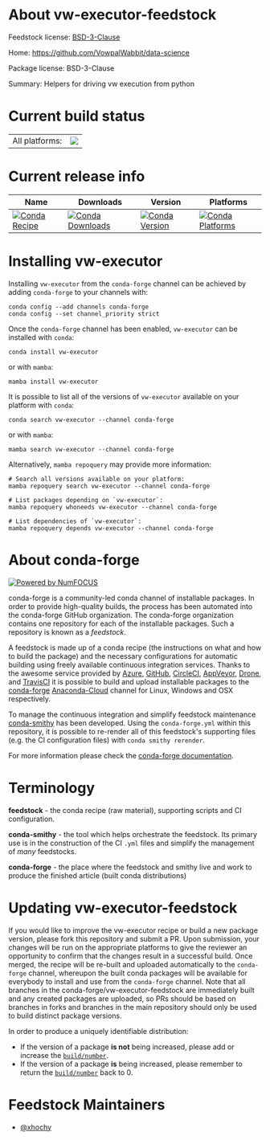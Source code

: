 About vw-executor-feedstock
===========================

Feedstock license: [BSD-3-Clause](https://github.com/conda-forge/vw-executor-feedstock/blob/main/LICENSE.txt)

Home: https://github.com/VowpalWabbit/data-science

Package license: BSD-3-Clause

Summary: Helpers for driving vw execution from python

Current build status
====================


<table><tr><td>All platforms:</td>
    <td>
      <a href="https://dev.azure.com/conda-forge/feedstock-builds/_build/latest?definitionId=18846&branchName=main">
        <img src="https://dev.azure.com/conda-forge/feedstock-builds/_apis/build/status/vw-executor-feedstock?branchName=main">
      </a>
    </td>
  </tr>
</table>

Current release info
====================

| Name | Downloads | Version | Platforms |
| --- | --- | --- | --- |
| [![Conda Recipe](https://img.shields.io/badge/recipe-vw--executor-green.svg)](https://anaconda.org/conda-forge/vw-executor) | [![Conda Downloads](https://img.shields.io/conda/dn/conda-forge/vw-executor.svg)](https://anaconda.org/conda-forge/vw-executor) | [![Conda Version](https://img.shields.io/conda/vn/conda-forge/vw-executor.svg)](https://anaconda.org/conda-forge/vw-executor) | [![Conda Platforms](https://img.shields.io/conda/pn/conda-forge/vw-executor.svg)](https://anaconda.org/conda-forge/vw-executor) |

Installing vw-executor
======================

Installing `vw-executor` from the `conda-forge` channel can be achieved by adding `conda-forge` to your channels with:

```
conda config --add channels conda-forge
conda config --set channel_priority strict
```

Once the `conda-forge` channel has been enabled, `vw-executor` can be installed with `conda`:

```
conda install vw-executor
```

or with `mamba`:

```
mamba install vw-executor
```

It is possible to list all of the versions of `vw-executor` available on your platform with `conda`:

```
conda search vw-executor --channel conda-forge
```

or with `mamba`:

```
mamba search vw-executor --channel conda-forge
```

Alternatively, `mamba repoquery` may provide more information:

```
# Search all versions available on your platform:
mamba repoquery search vw-executor --channel conda-forge

# List packages depending on `vw-executor`:
mamba repoquery whoneeds vw-executor --channel conda-forge

# List dependencies of `vw-executor`:
mamba repoquery depends vw-executor --channel conda-forge
```


About conda-forge
=================

[![Powered by
NumFOCUS](https://img.shields.io/badge/powered%20by-NumFOCUS-orange.svg?style=flat&colorA=E1523D&colorB=007D8A)](https://numfocus.org)

conda-forge is a community-led conda channel of installable packages.
In order to provide high-quality builds, the process has been automated into the
conda-forge GitHub organization. The conda-forge organization contains one repository
for each of the installable packages. Such a repository is known as a *feedstock*.

A feedstock is made up of a conda recipe (the instructions on what and how to build
the package) and the necessary configurations for automatic building using freely
available continuous integration services. Thanks to the awesome service provided by
[Azure](https://azure.microsoft.com/en-us/services/devops/), [GitHub](https://github.com/),
[CircleCI](https://circleci.com/), [AppVeyor](https://www.appveyor.com/),
[Drone](https://cloud.drone.io/welcome), and [TravisCI](https://travis-ci.com/)
it is possible to build and upload installable packages to the
[conda-forge](https://anaconda.org/conda-forge) [Anaconda-Cloud](https://anaconda.org/)
channel for Linux, Windows and OSX respectively.

To manage the continuous integration and simplify feedstock maintenance
[conda-smithy](https://github.com/conda-forge/conda-smithy) has been developed.
Using the ``conda-forge.yml`` within this repository, it is possible to re-render all of
this feedstock's supporting files (e.g. the CI configuration files) with ``conda smithy rerender``.

For more information please check the [conda-forge documentation](https://conda-forge.org/docs/).

Terminology
===========

**feedstock** - the conda recipe (raw material), supporting scripts and CI configuration.

**conda-smithy** - the tool which helps orchestrate the feedstock.
                   Its primary use is in the construction of the CI ``.yml`` files
                   and simplify the management of *many* feedstocks.

**conda-forge** - the place where the feedstock and smithy live and work to
                  produce the finished article (built conda distributions)


Updating vw-executor-feedstock
==============================

If you would like to improve the vw-executor recipe or build a new
package version, please fork this repository and submit a PR. Upon submission,
your changes will be run on the appropriate platforms to give the reviewer an
opportunity to confirm that the changes result in a successful build. Once
merged, the recipe will be re-built and uploaded automatically to the
`conda-forge` channel, whereupon the built conda packages will be available for
everybody to install and use from the `conda-forge` channel.
Note that all branches in the conda-forge/vw-executor-feedstock are
immediately built and any created packages are uploaded, so PRs should be based
on branches in forks and branches in the main repository should only be used to
build distinct package versions.

In order to produce a uniquely identifiable distribution:
 * If the version of a package **is not** being increased, please add or increase
   the [``build/number``](https://docs.conda.io/projects/conda-build/en/latest/resources/define-metadata.html#build-number-and-string).
 * If the version of a package **is** being increased, please remember to return
   the [``build/number``](https://docs.conda.io/projects/conda-build/en/latest/resources/define-metadata.html#build-number-and-string)
   back to 0.

Feedstock Maintainers
=====================

* [@xhochy](https://github.com/xhochy/)

